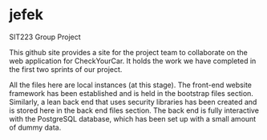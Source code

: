 # jefek
SIT223 Group Project

This github site provides a site for the project team to collaborate on the web application for CheckYourCar. It holds the work we have completed in the first two sprints of our project. 

All the files here are local instances (at this stage). The front-end website framework has been established and is held in the bootstrap files section. Similarly, a lean back end that uses security libraries has been created and is stored here in the back end files section. The back end is fully interactive with the PostgreSQL database, which has been set up with a small amount of dummy data.
